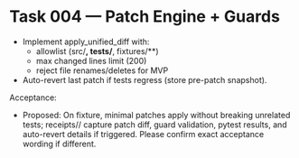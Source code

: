 # Task 004 — Patch Engine + Guards
- Implement apply_unified_diff with:
  - allowlist (src/**, tests/**, fixtures/**)
  - max changed lines limit (200)
  - reject file renames/deletes for MVP
- Auto-revert last patch if tests regress (store pre-patch snapshot).

Acceptance:
- Proposed: On fixture, minimal patches apply without breaking unrelated tests; receipts/<timestamp>/ capture patch diff, guard validation, pytest results, and auto-revert details if triggered. Please confirm exact acceptance wording if different.

